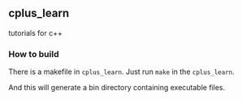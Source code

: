 ## cplus_learn
tutorials for c++

### How to build

There is a makefile in `cplus_learn`. Just run `make` in the `cplus_learn`.

And this will generate a bin directory containing executable files.



### 